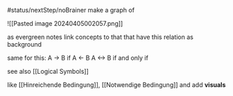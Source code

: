 #status/nextStep/noBrainer make a graph of

![[Pasted image 20240405002057.png]]

as evergreen notes
link concepts to that that have this relation as background



same for this:
A -> B if 
A <- B
A <-> B if and only if

see also [[Logical Symbols]]

like [[Hinreichende Bedingung]], [[Notwendige Bedingung]]
and add **visuals**